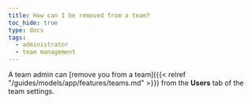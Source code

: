 ```yaml
---
title: How can I be removed from a team?
toc_hide: true
type: docs
tags:
  - administrator
  - team management
---
```


A team admin can [remove you from a team]({{< relref "/guides/models/app/features/teams.md" >}})  from the **Users** tab of the team settings.